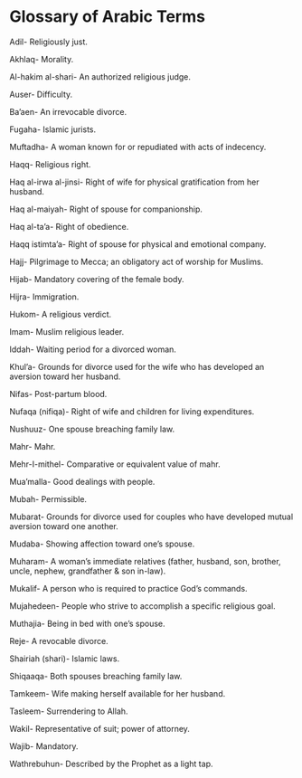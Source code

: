 Glossary of Arabic Terms
========================

Adil- Religiously just.

Akhlaq- Morality.

Al-hakim al-shari- An authorized religious judge.

Auser- Difficulty.

Ba’aen- An irrevocable divorce.

Fugaha- Islamic jurists.

Muftadha- A woman known for or repudiated with acts of indecency.

Haqq- Religious right.

Haq al-irwa al-jinsi- Right of wife for physical gratification from her
husband.

Haq al-maiyah- Right of spouse for companionship.

Haq al-ta’a- Right of obedience.

Haqq istimta’a- Right of spouse for physical and emotional company.

Hajj- Pilgrimage to Mecca; an obligatory act of worship for Muslims.

Hijab- Mandatory covering of the female body.

Hijra- Immigration.

Hukom- A religious verdict.

Imam- Muslim religious leader.

Iddah- Waiting period for a divorced woman.

Khul’a- Grounds for divorce used for the wife who has developed an
aversion toward her husband.

Nifas- Post-partum blood.

Nufaqa (nifiqa)- Right of wife and children for living expenditures.

Nushuuz- One spouse breaching family law.

Mahr- Mahr.

Mehr-I-mithel- Comparative or equivalent value of mahr.

Mua’malla- Good dealings with people.

Mubah- Permissible.

Mubarat- Grounds for divorce used for couples who have developed mutual
aversion toward one another.

Mudaba- Showing affection toward one’s spouse.

Muharam- A woman’s immediate relatives (father, husband, son, brother,
uncle, nephew, grandfather & son in-law).

Mukalif- A person who is required to practice God’s commands.

Mujahedeen- People who strive to accomplish a specific religious goal.

Muthajia- Being in bed with one’s spouse.

Reje- A revocable divorce.

Shairiah (shari)- Islamic laws.

Shiqaaqa- Both spouses breaching family law.

Tamkeem- Wife making herself available for her husband.

Tasleem- Surrendering to Allah.

Wakil- Representative of suit; power of attorney.

Wajib- Mandatory.

Wathrebuhun- Described by the Prophet as a light tap.


